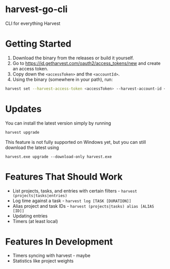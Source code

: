# harvest-go-cli
CLI for everything Harvest

# Getting Started
1. Download the binary from the releases or build it yourself.
2. Go to https://id.getharvest.com/oauth2/access_tokens/new and create an access token. 
3. Copy down the `<accessToken>` and the `<accountId>`.
4. Using the binary (somewhere in your path), run:
```sh
harvest set --harvest-access-token <accessToken> --harvest-account-id <accountId>
```

# Updates
You can install the latest version simply by running
```sh
harvest upgrade
```
This feature is not fully supported on Windows yet, but you can still download the latest
using
```batch
harvest.exe upgrade --download-only harvest.exe
```

# Features That Should Work
* List projects, tasks, and entries with certain filters - `harvest (projects|tasks|entries)`
* Log time against a task - `harvest log [TASK [DURATION]]`
* Alias project and task IDs - `harvest (projects|tasks) alias [ALIAS [ID]]` 
* Updating entries
* Timers (at least local)

# Features In Development
* Timers syncing with harvest - maybe
* Statistics like project weights

